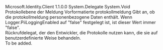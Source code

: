 <Type Name="LogCallback" FullName="Microsoft.Identity.Client.LogCallback">
  <TypeSignature Language="C#" Value="public delegate void LogCallback(Logger.LogLevel level, string message, bool containsPii);" />
  <TypeSignature Language="ILAsm" Value=".class public auto ansi sealed LogCallback extends System.MulticastDelegate" />
  <TypeSignature Language="DocId" Value="T:Microsoft.Identity.Client.LogCallback" />
  <TypeSignature Language="VB.NET" Value="Public Delegate Sub LogCallback(level As Logger.LogLevel, message As String, containsPii As Boolean)" />
  <TypeSignature Language="F#" Value="type LogCallback = delegate of Logger.LogLevel * string * bool -&gt; unit" />
  <AssemblyInfo>
    <AssemblyName>Microsoft.Identity.Client</AssemblyName>
    <AssemblyVersion>1.1.0.0</AssemblyVersion>
  </AssemblyInfo>
  <Base>
    <BaseTypeName>System.Delegate</BaseTypeName>
  </Base>
  <Parameters>
    <Parameter Name="level" Type="Microsoft.Identity.Client.Logger+LogLevel" />
    <Parameter Name="message" Type="System.String" />
    <Parameter Name="containsPii" Type="System.Boolean" />
  </Parameters>
  <ReturnValue>
    <ReturnType>System.Void</ReturnType>
  </ReturnValue>
  <Docs>
    <param name="level">Protokollebene der Meldung</param>
    <param name="message">Vorformatierte protokollmeldung</param>
    <param name="containsPii">Gibt an, ob die protokollmeldung personenbezogene Daten enthält. Wenn Logger.PiiLoggingEnabled auf "false" festgelegt ist, ist dieser Wert immer "false".</param>
    <summary>
            Rückrufdelegat, der den Entwickler, die Protokolle nutzen kann, die sie auf benutzerdefinierte Weise behandeln.
            </summary>
    <remarks>To be added.</remarks>
  </Docs>
</Type>